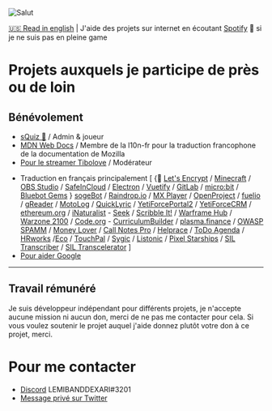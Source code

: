 ![Salut](http://i.imgur.com/F75l74K.gif)

[🇺🇸 Read in english](https://github.com/LEMIBANDDEXARI/LEMIBANDDEXARI/blob/main/READMEus.md) | J'aide des projets sur internet en écoutant [Spotify](https://www.spotify.com) 💛 si je ne suis pas en pleine game
# Projets auxquels je participe de près ou de loin

## Bénévolement
- [sQuiz 🦉](https://sQuiz.gg) / Admin & joueur
- [MDN Web Docs](https://developer.mozilla.org) / Membre de la l10n-fr pour la traduction francophone de la documentation de Mozilla
- [Pour le streamer Tibolove](https://www.twitch.tv/tibolovetv) / Modérateur
* Traduction en français principalement [ {💛 [Let's Encrypt](https://letsencrypt.org) / [Minecraft](https://www.minecraft.net) / [OBS Studio](https://obsproject.com) / [SafeInCloud](https://www.safe-in-cloud.com) / [Electron](https://www.electronjs.org) / [Vuetify](https://vuetifyjs.com) / [GitLab](https://about.gitlab.com) / [micro:bit](https://microbit.org) / [Bluebot Gems](https://github.com/JustAzul/BluebotFree) } [sogeBot](https://www.sogebot.xyz) / [Raindrop.io](https://raindrop.io) / [MX Player](https://play.google.com/store/apps/details?id=com.mxtech.videoplayer.ad&hl=fr&gl=US) / [OpenProject](https://www.openproject.org) / [fuelio](https://fuel.io) / [gReader](https://fuel.iohttps://noinnion.com/greader) / [MotoLog](https://motolog.app) / [QuickLyric](https://www.quicklyric.be) / [YetiForcePortal2](https://github.com/YetiForceCompany/YetiForcePortal2) / [YetiForceCRM](https://github.com/YetiForceCompany/YetiForceCRM) / [ethereum.org](https://ethereum.org) / [iNaturalist](https://www.inaturalist.org) - [Seek](https://github.com/inaturalist/SeekReactNative) / [Scribble It!](https://store.steampowered.com/app/1088150/Scribble_It) / [Warframe Hub](https://hub.warframestat.us) / [Warzone 2100](https://wz2100.net) / [Code.org](https://code.org) - [CurriculumBuilder](https://curriculum.code.org) / [plasma.finance](https://plasma.finance) / [OWASP SPAMM](https://owaspsamm.org) / [Money Lover](https://moneylover.me) / [Call Notes Pro](https://play.google.com/store/apps/details?id=com.nikanorov.callnotespro&hl=fr&gl=US) / [Helprace](https://helprace.com) / [ToDo Agenda](https://play.google.com/store/apps/details?id=org.andstatus.todoagenda) / [HRworks](https://www.hrworks.de) /[Eco](https://play.eco) / [TouchPal](https://touchpal-keyboard.fr.uptodown.com/android) / [Sygic](https://www.sygic.com) / [Listonic](https://listonic.com) / [Pixel Starships](https://www.pixelstarships.com) / [SIL Transcriber](https://software.sil.org/siltranscriber) / [SIL Transcelerator](https://software.sil.org/transcelerator) ]
* [Pour aider Google](https://crowdsource.google.com)
---
## Travail rémunéré
Je suis développeur indépendant pour différents projets, je n'accepte aucune mission ni aucun don, merci de ne pas me contacter pour cela. Si vous voulez soutenir le projet auquel j'aide donnez plutôt votre don à ce projet, merci.

# Pour me contacter
- [Discord](https://discord.com) LEMIBANDDEXARI#3201
- [Message privé sur Twitter](https://twitter.com/LEMIBANDDEXARI)
